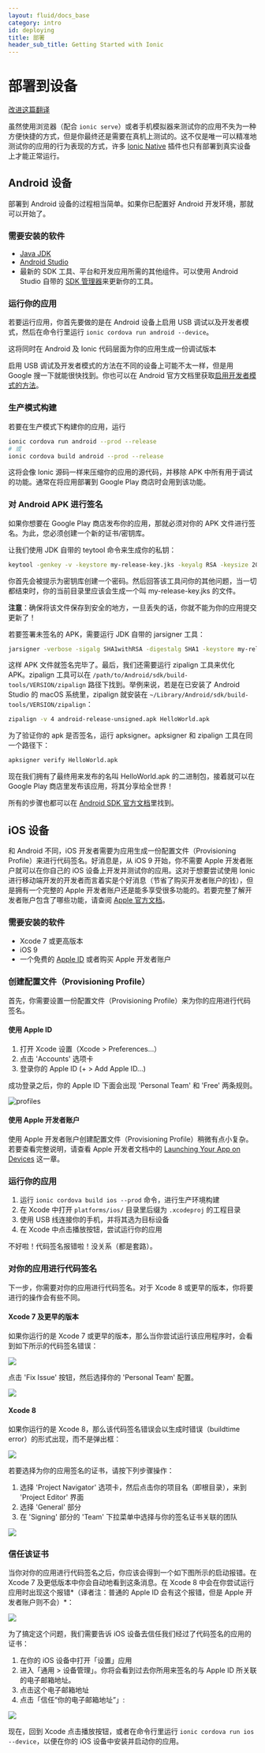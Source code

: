 ```yaml
---
layout: fluid/docs_base
category: intro
id: deploying
title: 部署
header_sub_title: Getting Started with Ionic
---
```



# 部署到设备

<a class="improve-v2-docs" href='https://github.com/docschina/ionicframework.com/edit/cn/content/docs/intro/migration/index.md'>改进这篇翻译</a>

虽然使用浏览器（配合 `ionic serve`）或者手机模拟器来测试你的应用不失为一种方便快捷的方式，但是你最终还是需要在真机上测试的。这不仅是唯一可以精准地测试你的应用的行为表现的方式，许多 [Ionic Native](https://ionicframework.com/docs//native/) 插件也只有部署到真实设备上才能正常运行。

## Android 设备

部署到 Android 设备的过程相当简单。如果你已配置好 Android 开发环境，那就可以开始了。

### 需要安装的软件

- [Java JDK](http://www.oracle.com/technetwork/java/javase/downloads/index-jsp-138363.html)
- [Android Studio](https://developer.android.com/studio/index.html)
- 最新的 SDK 工具、平台和开发应用所需的其他组件。可以使用 Android Studio 自带的 [SDK 管理器](https://developer.android.com/studio/intro/update.html)来更新你的工具。

### 运行你的应用

若要运行应用，你首先要做的是在 Android 设备上启用 USB 调试以及开发者模式，然后在命令行里运行 `ionic cordova run android --device`。

这将同时在 Android 及 Ionic 代码层面为你的应用生成一份调试版本

启用 USB 调试及开发者模式的方法在不同的设备上可能不太一样，但是用 Google 搜一下就能很快找到。你也可以在 Android 官方文档里获取[启用开发者模式的方法](https://developer.android.com/studio/run/device.html#developer-device-options)。

### 生产模式构建

若要在生产模式下构建你的应用，运行

```bash
ionic cordova run android --prod --release
# 或
ionic cordova build android --prod --release
```

这将会像 Ionic 源码一样来压缩你的应用的源代码，并移除 APK 中所有用于调试的功能。通常在将应用部署到 Google Play 商店时会用到该功能。

### 对 Android APK 进行签名
如果你想要在 Google Play 商店发布你的应用，那就必须对你的 APK 文件进行签名。为此，您必须创建一个新的证书/密钥库。


让我们使用 JDK 自带的 teytool 命令来生成你的私钥：
```bash
keytool -genkey -v -keystore my-release-key.jks -keyalg RSA -keysize 2048 -validity 10000 -alias my-alias
```
你首先会被提示为密钥库创建一个密码。然后回答该工具问你的其他问题，当一切都结束时，你的当前目录里应该会生成一个叫 my-release-key.jks 的文件。

__注意__：确保将该文件保存到安全的地方，一旦丢失的话，你就不能为你的应用提交更新了！

若要签署未签名的 APK，需要运行 JDK 自带的 jarsigner 工具：

```bash
jarsigner -verbose -sigalg SHA1withRSA -digestalg SHA1 -keystore my-release-key.jks android-release-unsigned.apk my-alias
```

这样 APK 文件就签名完毕了。最后，我们还需要运行 zipalign 工具来优化 APK。zipalign 工具可以在 `/path/to/Android/sdk/build-tools/VERSION/zipalign` 路径下找到。举例来说，若是在已安装了 Android Studio 的 macOS 系统里，zipalign 就安装在 `~/Library/Android/sdk/build-tools/VERSION/zipalign`：

```bash
zipalign -v 4 android-release-unsigned.apk HelloWorld.apk
```

为了验证你的 apk 是否签名，运行 apksigner。apksigner 和 zipalign 工具在同一个路径下：

```bash
apksigner verify HelloWorld.apk
```

现在我们拥有了最终用来发布的名叫 HelloWorld.apk 的二进制包，接着就可以在 Google Play 商店里发布该应用，将其分享给全世界！

所有的步骤也都可以在 [Android SDK 官方文档](https://developer.android.com/studio/publish/app-signing.html#signing-manually)里找到。

## iOS 设备

和 Android 不同，iOS 开发者需要为应用生成一份配置文件（Provisioning Profile）来进行代码签名。好消息是，从 iOS 9 开始，你不需要 Apple 开发者账户就可以在你自己的 iOS 设备上开发并测试你的应用。这对于想要尝试使用 Ionic 进行移动端开发的开发者而言着实是个好消息（节省了购买开发者账户的钱），但是拥有一个完整的 Apple 开发者账户还是能多享受很多功能的。若要完整了解开发者账户包含了哪些功能，请查阅 [Apple 官方文档](https://developer.apple.com/library/ios/documentation/IDEs/Conceptual/AppDistributionGuide/SupportedCapabilities/SupportedCapabilities.html#//apple_ref/doc/uid/TP40012582-CH38-SW1)。

### 需要安装的软件

- Xcode 7 或更高版本
- iOS 9
- 一个免费的 [Apple ID](https://appleid.apple.com/) 或者购买 Apple 开发者账户

### 创建配置文件（Provisioning Profile）

首先，你需要设置一份配置文件（Provisioning Profile）来为你的应用进行代码签名。

#### 使用 Apple ID

1. 打开 Xcode 设置（Xcode > Preferences...）
2. 点击 'Accounts' 选项卡
3. 登录你的 Apple ID (+ > Add Apple ID...)

成功登录之后，你的 Apple ID 下面会出现 'Personal Team' 和 'Free' 两条规则。

<img src="/img/docs/deploying/profiles.jpg" alt="profiles">

#### 使用 Apple 开发者账户

使用 Apple 开发者账户创建配置文件（Provisioning Profile）稍微有点小复杂。若要查看完整说明，请查看 Apple 开发者文档中的 [Launching Your App on Devices](https://developer.apple.com/library/content/documentation/IDEs/Conceptual/AppDistributionGuide/LaunchingYourApponDevices/LaunchingYourApponDevices.html) 这一章。

### 运行你的应用

1. 运行 `ionic cordova build ios --prod` 命令，进行生产环境构建
2. 在 Xcode 中打开 `platforms/ios/` 目录里后缀为 `.xcodeproj` 的工程目录
3. 使用 USB 线连接你的手机，并将其选为目标设备
4. 在 Xcode 中点击播放按钮，尝试运行你的应用

不好啦！代码签名报错啦！没关系（都是套路）。

### 对你的应用进行代码签名

下一步，你需要对你的应用进行代码签名。对于 Xcode 8 或更早的版本，你将要进行的操作会有些不同。

#### Xcode 7 及更早的版本 ####

如果你运行的是 Xcode 7 或更早的版本，那么当你尝试运行该应用程序时，会看到如下所示的代码签名错误：

<img src="/img/docs/deploying/sign-fail-1.jpg">

点击 'Fix Issue' 按钮，然后选择你的 'Personal Team' 配置。

<img src="/img/docs/deploying/team-menu-1.jpg">

#### Xcode 8 ####

如果你运行的是 Xcode 8，那么该代码签名错误会以生成时错误（buildtime error）的形式出现，而不是弹出框：

<img src="/img/docs/deploying/code-sign-err-xcode8.png">

若要选择为你的应用签名的证书，请按下列步骤操作：

1. 选择 'Project Navigator' 选项卡，然后点击你的项目名（即根目录），来到 'Project Editor' 界面
2. 选择 'General' 部分
3. 在 'Signing' 部分的 'Team' 下拉菜单中选择与你的签名证书关联的团队

<img src="/img/docs/deploying/code-sign-xcode8.png">

### 信任该证书 ###

当你对你的应用进行代码签名之后，你应该会得到一个如下图所示的启动报错。在 Xcode 7 及更低版本中你会自动地看到这条消息。在 Xcode 8 中会在你尝试运行应用时出现这个报错*（译者注：普通的 Apple ID 会有这个报错，但是 Apple 开发者账户则不会）*：

<img src="/img/docs/deploying/launch-fail-1.jpg">

为了搞定这个问题，我们需要告诉 iOS 设备去信任我们经过了代码签名的应用的证书：

1. 在你的 iOS 设备中打开「设置」应用
2. 进入「通用 > 设备管理」。你将会看到过去你所用来签名的与 Apple ID 所关联的电子邮箱地址。
3. 点击这个电子邮箱地址
4. 点击「信任“你的电子邮箱地址”」:

<img src="/img/docs/deploying/verify.jpg">

现在，回到 Xcode 点击播放按钮，或者在命令行里运行 `ionic cordova run ios --device`，以便在你的 iOS 设备中安装并启动你的应用。
